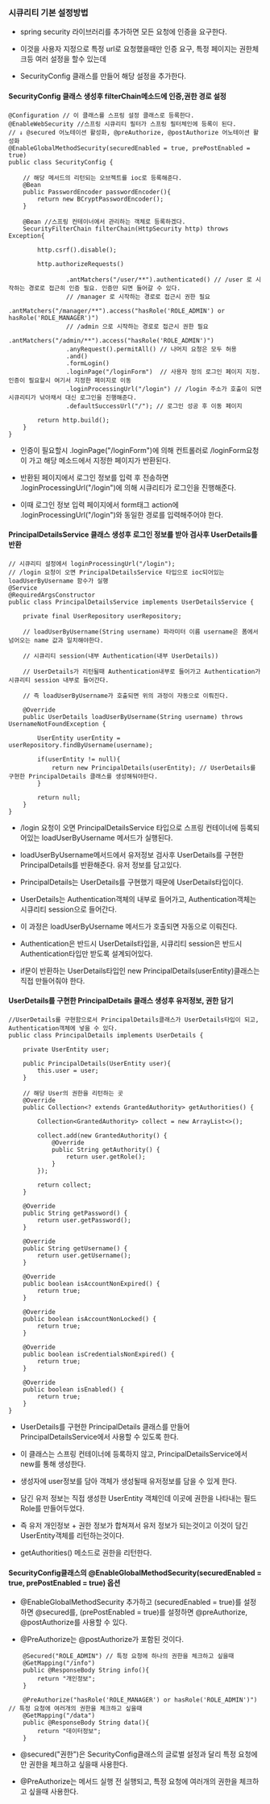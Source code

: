### 시큐리티 기본 설정방법

* spring security 라이브러리를 추가하면 모든 요청에 인증을 요구한다.

* 이것을 사용자 지정으로 특정 url로 요청했을때만 인증 요구, 특정 페이지는 권한체크등 여러 설정을 할수 있는데

* SecurityConfig 클래스를 만들어 해당 설정을 추가한다. 

#### SecurityConfig 클래스 생성후 filterChain메소드에 인증,권한 경로 설정

```
@Configuration // 이 클래스를 스프링 설정 클래스로 등록한다.
@EnableWebSecurity //스프링 시큐리티 필터가 스프링 필터체인에 등록이 된다.
// ↓ @secured 어노테이션 활성화, @preAuthorize, @postAuthorize 어노테이션 활성화
@EnableGlobalMethodSecurity(securedEnabled = true, prePostEnabled = true)
public class SecurityConfig {

    // 해당 메서드의 리턴되는 오브젝트를 ioc로 등록해준다.
    @Bean
    public PasswordEncoder passwordEncoder(){
        return new BCryptPasswordEncoder();
    }

    @Bean //스프링 컨테이너에서 관리하는 객체로 등록하겠다.
    SecurityFilterChain filterChain(HttpSecurity http) throws Exception{
    
        http.csrf().disable();
        
        http.authorizeRequests()
        
                .antMatchers("/user/**").authenticated() // /user 로 시작하는 경로로 접근히 인증 필요. 인증만 되면 들어갈 수 있다.
                // /manager 로 시작하는 경로로 접근시 권한 필요
                .antMatchers("/manager/**").access("hasRole('ROLE_ADMIN') or hasRole('ROLE_MANAGER')")
                // /admin 으로 시작하는 경로로 접근시 권한 필요
                .antMatchers("/admin/**").access("hasRole('ROLE_ADMIN')")
                .anyRequest().permitAll() // 나머지 요청은 모두 허용
                .and()
                .formLogin()
                .loginPage("/loginForm")  // 사용자 정의 로그인 페이지 지정. 인증이 필요할시 여기서 지정한 페이지로 이동
                .loginProcessingUrl("/login") // /login 주소가 호출이 되면 시큐리티가 낚아채서 대신 로그인을 진행해준다.
                .defaultSuccessUrl("/"); // 로그인 성공 후 이동 페이지
                
        return http.build();
    }
}
```

* 인증이 필요할시 .loginPage("/loginForm")에 의해 컨트롤러로 /loginForm요청이 가고 해당 메소드에서 지정한 페이지가 반환된다.

* 반환된 페이지에서 로그인 정보를 입력 후 전송하면  .loginProcessingUrl("/login")에 의해 시큐리티가 로그인을 진행해준다.

* 이때 로그인 정보 입력 페이지에서 form태그 action에 .loginProcessingUrl("/login")와 동일한 경로를 입력해주어야 한다.


#### PrincipalDetailsService 클래스 생성후 로그인 정보를 받아 검사후 UserDetails를 반환

```
// 시큐리티 설정에서 loginProcessingUrl("/login");
// /login 요청이 오면 PrincipalDetailsService 타입으로 ioc되어있는 loadUserByUsername 함수가 실행
@Service
@RequiredArgsConstructor
public class PrincipalDetailsService implements UserDetailsService {

    private final UserRepository userRepository;

    // loadUserByUsername(String username) 파라미터 이름 username은 폼에서 넘어오는 name 값과 일치해야한다.
    
    // 시큐리티 session(내부 Authentication(내부 UserDetails))
    
    // UserDetails가 리턴될때 Authentication내부로 들어가고 Authentication가 시큐리티 session 내부로 들어간다.
    
    // 즉 loadUserByUsername가 호출되면 위의 과정이 자동으로 이뤄진다.
    
    @Override
    public UserDetails loadUserByUsername(String username) throws UsernameNotFoundException {

        UserEntity userEntity = userRepository.findByUsername(username);
        
        if(userEntity != null){
            return new PrincipalDetails(userEntity); // UserDetails를 구현한 PrincipalDetails 클래스를 생성해둬야한다.
        }
        
        return null;
    }
}

```

* /login 요청이 오면 PrincipalDetailsService 타입으로 스프링 컨테이너에 등록되어있는 loadUserByUsername 메서드가 실행된다.

* loadUserByUsername메서드에서 유저정보 검사후 UserDetails를 구현한 PrincipalDetails를 반환해준다. 유저 정보를 담고있다.

* PrincipalDetails는 UserDetails를 구현했기 때문에 UserDetails타입이다.

* UserDetails는 Authentication객체의 내부로 들어가고, Authentication객체는 시큐리티 session으로 들어간다.

* 이 과정은 loadUserByUsername 메서드가 호출되면 자동으로 이뤄진다.

* Authentication은 반드시 UserDetails타입을, 시큐리티 session은 반드시 Authentication타입만 받도록 설계되어있다.

* if문이 반환하는 UserDetails타입인 new PrincipalDetails(userEntity)클래스는 직접 만들어줘야 한다.


#### UserDetails를 구현한 PrincipalDetails 클래스 생성후 유저정보, 권한 담기

```
//UserDetails를 구현함으로서 PrincipalDetails클래스가 UserDetails타입이 되고, Authentication객체에 넣을 수 있다.
public class PrincipalDetails implements UserDetails {

    private UserEntity user;

    public PrincipalDetails(UserEntity user){
        this.user = user;
    }

    // 해당 User의 권한을 리턴하는 곳
    @Override
    public Collection<? extends GrantedAuthority> getAuthorities() {
    
        Collection<GrantedAuthority> collect = new ArrayList<>();
        
        collect.add(new GrantedAuthority() {
            @Override
            public String getAuthority() {
                return user.getRole();
            }
        });
        
        return collect;
    }

    @Override
    public String getPassword() {
        return user.getPassword();
    }

    @Override
    public String getUsername() {
        return user.getUsername();
    }

    @Override
    public boolean isAccountNonExpired() {
        return true;
    }

    @Override
    public boolean isAccountNonLocked() {
        return true;
    }

    @Override
    public boolean isCredentialsNonExpired() {
        return true;
    }

    @Override
    public boolean isEnabled() {
        return true;
    }
}
```

* UserDetails를 구현한 PrincipalDetails 클래스를 만들어 PrincipalDetailsService에서 사용할 수 있도록 한다.

* 이 클래스는 스프링 컨테이너에 등록하지 않고, PrincipalDetailsService에서 new를 통해 생성한다.

* 생성자에 user정보를 담아 객체가 생성될때 유저정보를 담을 수 있게 한다.

* 담긴 유저 정보는 직접 생성한 UserEntity 객체인데 이곳에 권한을 나타내는 필드 Role를 만들어두었다.

* 즉 유저 개인정보 + 권한 정보가 합쳐져서  유저 정보가 되는것이고 이것이 담긴UserEntity객체를 리턴하는것이다.

* getAuthorities() 메소드로 권한을 리턴한다.


#### SecurityConfig클래스의 @EnableGlobalMethodSecurity(securedEnabled = true, prePostEnabled = true) 옵션

* @EnableGlobalMethodSecurity 추가하고 (securedEnabled = true)를 설정하면  @secured를, (prePostEnabled = true)를 설정하면 @preAuthorize, @postAuthorize를 사용할 수 있다.

* @PreAuthorize는 @postAuthorize가 포함된 것이다.

```
    @Secured("ROLE_ADMIN") // 특정 요청에 하나의 권한을 체크하고 싶을때
    @GetMapping("/info")
    public @ResponseBody String info(){
        return "개인정보";
    }

    @PreAuthorize("hasRole('ROLE_MANAGER') or hasRole('ROLE_ADMIN')") // 특정 요청에 여러개의 권한을 체크하고 싶을때
    @GetMapping("/data")
    public @ResponseBody String data(){
        return "데이터정보";
    }
```    

* @secured("권한")은  SecurityConfig클래스의 글로벌 설정과 달리 특정 요청에만 권한을 체크하고 싶을때 사용한다.

* @PreAuthorize는 메서드 실행 전 실행되고, 특정 요청에 여러개의 권한을 체크하고 싶을때 사용한다.
